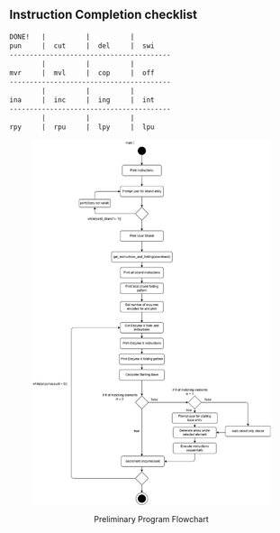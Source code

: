 
## Instruction Completion checklist


<!-- language: lang-none -->
    DONE!   |          |          |
    pun     |  cut     |  del     |  swi    
    ----------------------------------------
            |          |          |
    mvr     |  mvl     |  cop     |  off    
    ----------------------------------------
            |          |          |
    ina     |  inc     |  ing     |  int    
    ----------------------------------------
            |          |          |
    rpy     |  rpu     |  lpy     |  lpu    


<figure class="image">

<div style="text-align: center">

<img src="notes/TypoProgramFlow.drawio.png">

</div>

</figure>

<p align="center">Preliminary Program Flowchart</p>
